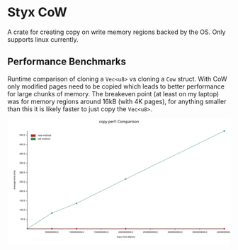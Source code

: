 # Styx CoW
A crate for creating copy on write memory regions backed by the OS.  Only supports linux currently.

## Performance Benchmarks
Runtime comparison of cloning a `Vec<u8>` vs cloning a `Cow` struct.  With CoW only modified pages need to be copied which leads to better performance for large chunks of memory.  The breakeven point (at least on my laptop) was for memory regions around 16kB (with 4K pages), for anything smaller than this it is likely faster to just copy the `Vec<u8>`.

![comparison](./benches/lines.svg)
